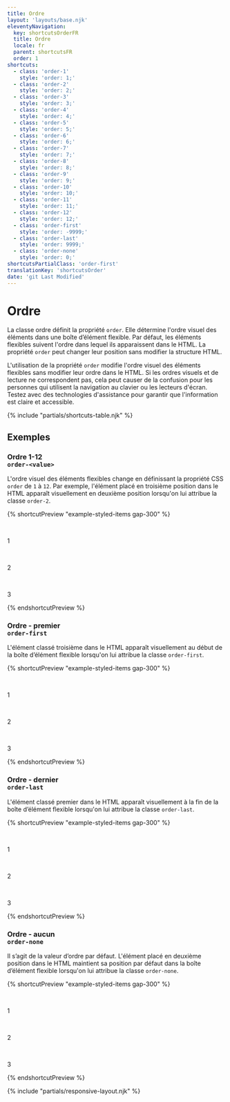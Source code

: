 ```yaml
---
title: Ordre
layout: 'layouts/base.njk'
eleventyNavigation:
  key: shortcutsOrderFR
  title: Ordre
  locale: fr
  parent: shortcutsFR
  order: 1
shortcuts:
  - class: 'order-1'
    style: 'order: 1;'
  - class: 'order-2'
    style: 'order: 2;'
  - class: 'order-3'
    style: 'order: 3;'
  - class: 'order-4'
    style: 'order: 4;'
  - class: 'order-5'
    style: 'order: 5;'
  - class: 'order-6'
    style: 'order: 6;'
  - class: 'order-7'
    style: 'order: 7;'
  - class: 'order-8'
    style: 'order: 8;'
  - class: 'order-9'
    style: 'order: 9;'
  - class: 'order-10'
    style: 'order: 10;'
  - class: 'order-11'
    style: 'order: 11;'
  - class: 'order-12'
    style: 'order: 12;'
  - class: 'order-first'
    style: 'order: -9999;'
  - class: 'order-last'
    style: 'order: 9999;'
  - class: 'order-none'
    style: 'order: 0;'
shortcutsPartialClass: 'order-first'
translationKey: 'shortcutsOrder'
date: 'git Last Modified'
---
```


# Ordre

La classe ordre définit la propriété `order`. Elle détermine l'ordre visuel des éléments dans une boîte d’élément flexible. Par défaut, les éléments flexibles suivent l'ordre dans lequel ils apparaissent dans le HTML. La propriété `order` peut changer leur position sans modifier la structure HTML.

<gcds-notice type="warning" notice-title-tag="h2" notice-title="Utiliser avec prudence">
  <gcds-text>L'utilisation de la propriété <code>order</code> modifie l'ordre visuel des éléments flexibles sans modifier leur ordre dans le HTML. Si les ordres visuels et de lecture ne correspondent pas, cela peut causer de la confusion pour les personnes qui utilisent la navigation au clavier ou les lecteurs d'écran. Testez avec des technologies d'assistance pour garantir que l'information est claire et accessible.</gcds-text>
</gcds-notice>

{% include "partials/shortcuts-table.njk" %}

## Exemples

### Ordre 1-12<br/>`order-<value>`

L'ordre visuel des éléments flexibles change en définissant la propriété CSS `order` de `1` à `12`. Par exemple, l'élément placé en troisième position dans le HTML apparaît visuellement en deuxième position lorsqu'on lui attribue la classe `order-2`.

{% shortcutPreview "example-styled-items gap-300" %}

<div class="d-flex">
  <p class="order-1">1</p>
  <p class="order-3">2</p>
  <p class="order-2">3</p>
</div>
{% endshortcutPreview %}

### Ordre - premier<br/>`order-first`

L'élément classé troisième dans le HTML apparaît visuellement au début de la boîte d’élément flexible lorsqu'on lui attribue la classe `order-first`.

{% shortcutPreview "example-styled-items gap-300" %}

<div class="d-flex">
  <p>1</p>
  <p>2</p>
  <p class="order-first">3</p>
</div>
{% endshortcutPreview %}

### Ordre - dernier<br/>`order-last`

L'élément classé premier dans le HTML apparaît visuellement à la fin de la boîte d’élément flexible lorsqu'on lui attribue la classe `order-last`.

{% shortcutPreview "example-styled-items gap-300" %}

<div class="d-flex">
  <p class="order-last">1</p>
  <p>2</p>
  <p>3</p>
</div>
{% endshortcutPreview %}

### Ordre - aucun<br/>`order-none`

Il s’agit de la valeur d’ordre par défaut. L'élément placé en deuxième position dans le HTML maintient sa position par défaut dans la boîte d’élément flexible lorsqu'on lui attribue la classe `order-none`.

{% shortcutPreview "example-styled-items gap-300" %}

<div class="d-flex">
  <p>1</p>
  <p class="order-none">2</p>
  <p>3</p>
</div>
{% endshortcutPreview %}

{% include "partials/responsive-layout.njk" %}
